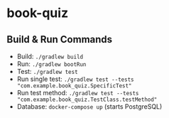 # book-quiz

## Build & Run Commands
- Build: `./gradlew build`
- Run: `./gradlew bootRun`
- Test: `./gradlew test`
- Run single test: `./gradlew test --tests "com.example.book_quiz.SpecificTest"`
- Run test method: `./gradlew test --tests "com.example.book_quiz.TestClass.testMethod"`
- Database: `docker-compose up` (starts PostgreSQL)